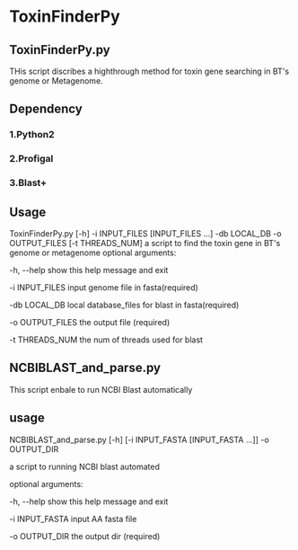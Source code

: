 # ToxinFinderPy
## ToxinFinderPy.py
THis script discribes a highthrough method for toxin gene searching in BT's genome or Metagenome.
## Dependency
### 1.Python2
### 2.Profigal
### 3.Blast+

## Usage 
ToxinFinderPy.py [-h] -i INPUT_FILES [INPUT_FILES ...] -db LOCAL_DB -o
                        OUTPUT_FILES [-t THREADS_NUM]
a script to find the toxin gene in BT's genome or metagenome
optional arguments:

  -h, --help                          show this help message and exit
  
  -i INPUT_FILES                      input genome file in fasta(required)
  
  -db LOCAL_DB                        local database_files for blast in fasta(required)
  
  -o OUTPUT_FILES                     the output file (required)
  
  -t THREADS_NUM                      the num of threads used for blast

## NCBIBLAST_and_parse.py
This script enbale to run NCBI Blast automatically

## usage
NCBIBLAST_and_parse.py [-h] [-i INPUT_FASTA [INPUT_FASTA ...]] -o OUTPUT_DIR

a script to running NCBI blast automated

optional arguments:

  -h, --help                          show this help message and exit
  
  -i INPUT_FASTA                      input AA fasta file
  
  -o OUTPUT_DIR                       the output dir (required)
